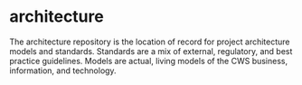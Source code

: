 # architecture
The architecture repository is the location of record for project architecture models and standards. Standards are a mix of external, regulatory, and best practice guidelines. Models are actual, living models of the CWS business, information, and technology.
